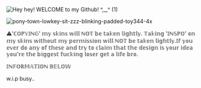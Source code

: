 ![Hey hey! WELCOME to my Github! ^,_,^ (1)](https://github.com/user-attachments/assets/2f4aed78-72a0-401b-9e85-d855587e9a4c)


![pony-town-lowkey-sit-zzz-blinking-padded-toy344-4x](https://github.com/user-attachments/assets/a3f86642-b79f-4b74-80c7-dd954e84d7db)

⚠︎'ℂ𝕆ℙ𝕐𝕀ℕ𝔾' 𝕞𝕪 𝕤𝕜𝕚𝕟𝕤 𝕨𝕚𝕝𝕝 ℕ𝕆𝕋 𝕓𝕖 𝕥𝕒𝕜𝕖𝕟 𝕝𝕚𝕘𝕙𝕥𝕝𝕪. 𝕋𝕒𝕜𝕚𝕟𝕘 '𝕀ℕ𝕊ℙ𝕆' 𝕠𝕟 𝕞𝕪 𝕤𝕜𝕚𝕟𝕤 𝕨𝕚𝕥𝕙𝕠𝕦𝕥 𝕞𝕪 𝕡𝕖𝕣𝕞𝕚𝕤𝕤𝕚𝕠𝕟 𝕨𝕚𝕝𝕝 ℕ𝕆𝕋 𝕓𝕖 𝕥𝕒𝕜𝕖𝕟 𝕝𝕚𝕘𝕙𝕥𝕝𝕪.𝕀𝕗 𝕪𝕠𝕦 𝕖𝕧𝕖𝕣 𝕕𝕠 𝕒𝕟𝕪 𝕠𝕗 𝕥𝕙𝕖𝕤𝕖 𝕒𝕟𝕕 𝕥𝕣𝕪 𝕥𝕠 𝕔𝕝𝕒𝕚𝕞 𝕥𝕙𝕒𝕥 𝕥𝕙𝕖 𝕕𝕖𝕤𝕚𝕘𝕟 𝕚𝕤 𝕪𝕠𝕦𝕣 𝕚𝕕𝕖𝕒 𝕪𝕠𝕦'𝕣𝕖 𝕥𝕙𝕖 𝕓𝕚𝕘𝕘𝕖𝕤𝕥 𝕗𝕦𝕔𝕜𝕚𝕟𝕘 𝕝𝕠𝕤𝕖𝕣 𝕘𝕖𝕥 𝕒 𝕝𝕚𝕗𝕖 𝕓𝕣𝕠.

𝕀ℕ𝔽𝕆ℝ𝕄𝔸𝕋𝕀𝕆ℕ 𝔹𝔼𝕃𝕆𝕎

w.i.p busy..
